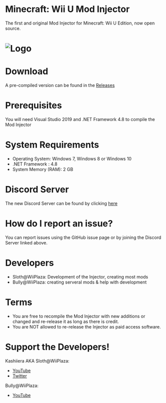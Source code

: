 # Minecraft: Wii U Mod Injector
The first and original Mod Injector for Minecraft: Wii U Edition, now open source.
# ![Logo](Minecraft%20Wii%20U%20Mod%20Injector/Icon.ico)

# Download
A pre-compiled version can be found in the [Releases](https://github.com/Kashiiera/Minecraft-Wii-U-Mod-Injector/releases)

# Prerequisites 
You will need Visual Studio 2019 and .NET Framework 4.8 to compile the Mod Injector

# System Requirements
* Operating System: Windows 7, Windows 8 or Windows 10
* .NET Framework : 4.8
* System Memory (RAM): 2 GB

# Discord Server
The new Discord Server can be found by clicking [here](https://discord.gg/jrzZWaDc7a)

# How do I report an issue?
You can report issues using the GitHub issue page or by joining the Discord Server linked above.

# Developers
* Sloth@WiiPlaza: Development of the Injector, creating most mods
* Bully@WiiPlaza: creating serveral mods & help with development

# Terms
* You are free to recompile the Mod Injector with new additions or changed and re-release it as long as there is credit.
* You are NOT allowed to re-release the Injector as paid access software.

# Support the Developers!

Kashiiera AKA Sloth@WiiPlaza:
* [YouTube](https://www.youtube.com/channel/UCoW_EFIY3kskjV2howbuXvw)
* [Twitter](https://twitter.com/Kashiiera)

Bully@WiiPlaza:
* [YouTube](https://www.youtube.com/BullyWiiPlaza)

